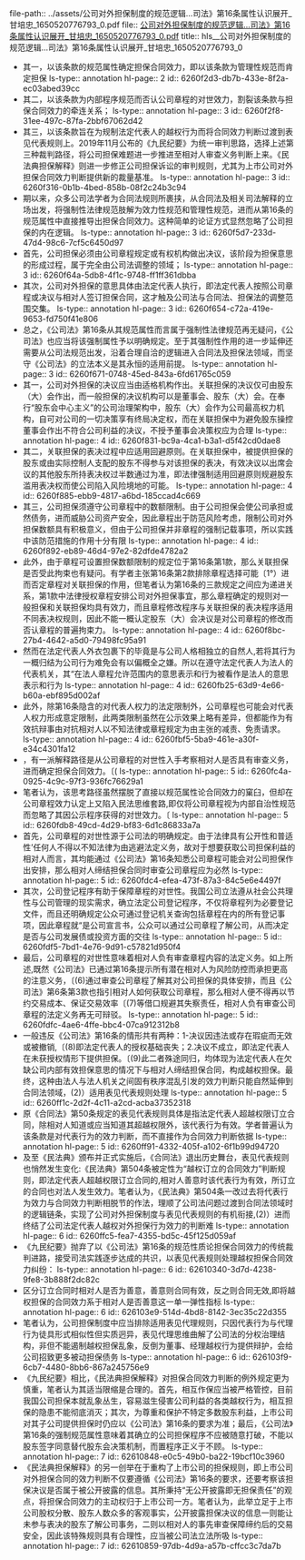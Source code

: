 file-path:: ../assets/公司对外担保制度的规范逻辑...司法》第16条属性认识展开_甘培忠_1650520776793_0.pdf
file:: [公司对外担保制度的规范逻辑...司法》第16条属性认识展开_甘培忠_1650520776793_0.pdf](../assets/公司对外担保制度的规范逻辑...司法》第16条属性认识展开_甘培忠_1650520776793_0.pdf)
title:: hls__公司对外担保制度的规范逻辑...司法》第16条属性认识展开_甘培忠_1650520776793_0

- 其一，以该条款的规范属性确定担保合同效力，即以该条款为管理性规范而肯定担保
  ls-type:: annotation
  hl-page:: 2
  id:: 6260f2d3-db7b-433e-8f2a-ec03abed39cc
- 其二，以该条款为内部程序规范而否认公司章程的对世效力，割裂该条款与担保合同效力的牵连关系；
  ls-type:: annotation
  hl-page:: 3
  id:: 6260f2f8-31ee-497c-87fa-2bbf67062d42
- 其三，以该条款旨在为规制法定代表人的越权行为而将合同效力判断过渡到表见代表规则上。2019年11月公布的《九民纪要》为统一审判思路，选择上述第三种裁判路径，将公司担保难题进一步推进至相对人审查义务判断上来。《民法典担保解释》则进一步修正公司担保诉讼的审判规则，尤其为上市公司对外担保合同效力判断提供新的裁量基准。
  ls-type:: annotation
  hl-page:: 3
  id:: 6260f316-0b1b-4bed-858b-08f2c24b3c94
- 期以来，众多公司法学者为合同法规则所裹挟，从合同法及相关司法解释的立场出发，将强制性法律规范肢解为效力性规范和管理性规范，进而从第16条的规范属性中直接推导出担保合同效力。这种简单的论证方式显然忽略了公司担保的内在逻辑。
  ls-type:: annotation
  hl-page:: 3
  id:: 6260f5d7-233d-47d4-98c6-7cf5c6450d97
- 首先，公司担保必须由公司章程规定或有权机构做出决议，该阶段为担保意思的形成过程，属于完全由公司法调整的领域；
  ls-type:: annotation
  hl-page:: 3
  id:: 6260f64a-5db8-4f1c-9748-ff1ff361dbba
- 其次，公司对外担保的意思具体由法定代表人执行，即法定代表人按照公司章程或决议与相对人签订担保合同，这才触及公司法与合同法、担保法的调整范围交集。
  ls-type:: annotation
  hl-page:: 3
  id:: 6260f654-c72a-419e-9653-fd750f41e806
- 总之，《公司法》第16条从其规范属性而言属于强制性法律规范再无疑问，《公司法》也应当将该强制属性予以明确规定。至于其强制性作用的进一步延伸还需要从公司法规范出发，沿着合理自洽的逻辑进入合同法及担保法领域，而坚守《公司法》的立法本义是其永恒的适用前提。
  ls-type:: annotation
  hl-page:: 3
  id:: 6260f671-0748-45ed-843a-6fd61765c059
- 其一，公司对外担保的决议应当由适格机构作出。关联担保的决议仅可由股东（大）会作出，而一般担保的决议机构可以是董事会、股东（大）会。在奉行“股东会中心主义”的公司治理架构中，股东（大）会作为公司最高权力机构，自可对公司的一切决策享有终局决定权，而在关联担保中为避免股东操控董事会作出不符合公司利益的决议，不授予董事会决策权应为合理
  ls-type:: annotation
  hl-page:: 4
  id:: 6260f831-bc9a-4ca1-b3a1-d5f42cd0dae8
- 其二，关联担保的表决过程中应适用回避原则。在关联担保中，被提供担保的股东或由实际控制人支配的股东不得参与对该担保的表决，有效决议以出席会议的其他股东所持表决权过半数通过为准，即法律强制适用回避原则规避股东滥用表决权而使公司陷入风险境地的可能。
  ls-type:: annotation
  hl-page:: 4
  id:: 6260f885-ebb9-4817-a6bd-185ccad4c669
- 其三，公司担保须遵守公司章程中的数额限制。由于公司担保会使公司承担或然债务，进而威胁公司资产安全，因此章程出于防范风险考虑，限制公司对外担保数额具有积极意义，但由于公司担保并非章程的强制记载事项，所以实践中该防范措施的作用十分有限
  ls-type:: annotation
  hl-page:: 4
  id:: 6260f892-eb89-46d4-97e2-82dfde4782a2
- 此外，由于章程可设置担保数额限制的规定位于第16条第1款，那么关联担保是否受此拘束也有疑问。有学者主张第16条第2款排除章程选择可能〔1°）进而否定章程对关联担保的作用，但笔者认为第16条的三款规定之间应为递进关系，第1款中法律授权章程安排公司对外担保事宜，那么章程确定的规则对一般担保和关联担保均具有效力，而且章程修改程序与关联担保的表决程序适用不同表决权规则，因此不能一概认定股东（大）会决议是对公司章程的修改而否认章程的普遍拘束力。
  ls-type:: annotation
  hl-page:: 4
  id:: 6260f8bc-27b4-4642-a5d0-79498fc95a91
- 然而在法定代表人外衣包裹下的毕竟是与公司人格相独立的自然人,若将其行为一概归结为公司行为难免会有以偏概全之嫌。所以在遵守法定代表人为法人的代表机关，其“在法人章程允许范围内的意思表示和行为被看作是法人的意思表示和行为
  ls-type:: annotation
  hl-page:: 4
  id:: 6260fb25-63d9-4e66-b60a-ebf895d002af
- 此外，除第16条隐含的对代表人权力的法定限制外，公司章程也可能会对代表人权力形成意定限制，此两类限制虽然在公示效果上略有差异，但都能作为有效抗辩事由对抗相对人以不知法律或章程规定为由主张的减责、免责请求。
  ls-type:: annotation
  hl-page:: 4
  id:: 6260fbf5-5ba9-461e-a30f-e34c4301fa12
- ，有一派解释路径是从公司章程的对世性入手考察相对人是否具有审查义务，进而确定担保合同效力。〔(
  ls-type:: annotation
  hl-page:: 5
  id:: 6260fc4a-0925-4c9c-97f3-936fc76629a1
- 笔者认为，该思考路径虽然摆脱了直接以规范属性论合同效力的窠臼，但却在公司章程效力认定上又陷入民法思维套路,即仅将公司章程视为内部自治性规范而忽略了其因公示程序获得的对世效力。〔
  ls-type:: annotation
  hl-page:: 5
  id:: 6260fdb8-49cd-4d29-bf83-6d1c86833a7a
- 首先，公司章程的对世性源于公司法的明确规定。由于法律具有公开性和普适性’任何人不得以不知法律为由逃避法定义务，故对于想要获取公司担保利益的相对人而言，其均能通过《公司法》第16条知悉公司章程可能会对公司担保作出安排，那么相对人缔结担保合同时审查公司章程应为必然
  ls-type:: annotation
  hl-page:: 5
  id:: 6260fdc4-efea-473f-87a3-84c5e6e4497f
- 其次，公司登记程序有助于保障章程的对世性。我国公司立法遵从社会公共理性与公司管理的现实需求，确立法定公司登记程序，不仅将章程列为必要登记文件，而且还明确规定公众可通过登记机关查询包括章程在内的所有登记事项，因此章程就“是公司宣言书，公众可以通过公司章程了解公司，从而决定是否与公司发展债或投资方面的交往
  ls-type:: annotation
  hl-page:: 5
  id:: 6260fdf5-7bd1-4e76-9d91-c57821d950f4
- 最后，公司章程的对世性意味着相对人负有审查章程内容的法定义务。如上所述,既然《公司法》已通过第16条提示所有潜在相对人为风险防控而承担更高的注意义务，〔(6)通过审查公司章程了解其对公司担保的具体安排，而且《公司法》第6条第3款也指引相对人如何获取公司章程，那么相对人便不得再以节约交易成本、保证交易效率〔(7)等借口规避其失察责任，相对人负有审查公司章程的法定义务再无可辩驳。
  ls-type:: annotation
  hl-page:: 5
  id:: 6260fdfc-4ae6-4ffe-bbc4-07ca912312b8
- 一般违反《公司法》第16条的情形共有两种：1-决议因违法或存在瑕疵而无效或被撤销,〔(8)即法定代表人的授权基础丧失；2.决议不成立，即法定代表人在未获授权情形下提供担保。〔(9)此二者殊途同归，均体现为法定代表人在欠缺公司内部有效担保意思的情况下与相对人缔结担保合同，构成越权担保。最终，这种由法人与法人机关之间固有秩序混乱引发的效力判断只能自然延伸到合同法领域，(2)）适用表见代表规则处理
  ls-type:: annotation
  hl-page:: 5
  id:: 6260ff1c-2d2f-4c11-a2cd-acba37352318
- 原《合同法》第50条规定的表见代表规则具体是指法定代表人超越权限订立合同，除相对人知道或应当知道其超越权限外，该代表行为有效。学者普遍认为该条款是对代表行为的效力判断，而不直接作为合同效力判断依据
  ls-type:: annotation
  hl-page:: 5
  id:: 6260ff91-4332-405f-a102-6f1b99d94720
- 及至《民法典》颁布并正式实施后，《合同法》退出历史舞台，表见代表规则也悄然发生变化:《民法典》第504条被定性为“越权订立的合同效力”判断规则，即法定代表人超越权限订立合同的,相对人善意时该代表行为有效，所订立的合同也对法人发生效力。笔者认为，《民法典》第504条一改过去将代表行为效力与合同效力判断相脱节的作法，理顺了公司法问题过渡到合同法领域时的逻辑链条，实现了公司对外担保制度与表见代表规则的有机衔接,(2)）进而终结了公司法定代表人越权对外担保行为效力的判断难
  ls-type:: annotation
  hl-page:: 6
  id:: 6260ffc5-fea7-4355-bd5c-45f125d059af
- 《九民纪要》抛弃了以《公司法》第16条的规范性质论担保合同效力的传统裁判进路，接受司法实践逐步达成的共识，以表见代表规则处理越权担保合同效力纠纷：
  ls-type:: annotation
  hl-page:: 6
  id:: 62610340-3d7d-4238-9fe8-3b888f2dc82c
- 区分订立合同时相对人是否为善意，善意则合同有效，反之则合同无效,即将越权担保的合同效力系于相对人是否善意这一单一弹性指标
  ls-type:: annotation
  hl-page:: 6
  id:: 626103e9-514d-4bd8-8142-3ec35c22d355
- 笔者认为，公司担保制度中应当排除适用表见代理规则，只因代表行为与代理行为徒具形式相似性但实质迥异，表见代理思维曲解了公司法的分权治理结构，非但不能遏制越权担保乱象，反倒为董事、经理越权行为提供辩护，会给公司招致更多被动担保债务
  ls-type:: annotation
  hl-page:: 6
  id:: 626103f9-6cb7-4480-8bb6-867a245756e9
- 《九民纪要》相比，《民法典担保解释》对担保合同效力判断的例外规定更为慎重，笔者认为其适当限缩是合理的。首先，相互作保应当被严格管控，目前我国公司担保本就乱象丛生，容易滋生侵害公司利益的各类越权行为，相互担保的隐患不能彻底消灭；其次，为尊重和保护不特定多数股东利益，上市公司对其子公司提供担保时仍应以《公司法》第16条的要求为准；最后，《公司法》第16条的强制规范属性意味着其确立的公司担保程序不应被随意打破，不能以股东签字同意替代股东会决策机制，而置程序正义于不顾。
  ls-type:: annotation
  hl-page:: 7
  id:: 62610848-e0c5-49b0-ba22-19bcf10c3960
- 《民法典担保解释》的另一创举在于重构了上市公司的担保规则，即上市公司对外担保合同的效力判断不仅要遵循《公司法》第16条的要求，还要考察该担保决议是否属于被公开披露的信息。其所秉持“无公开披露即无担保责任”的观点，将担保合同效力的主动权归于上市公司一方。笔者认为，此举立足于上市公司股权分散、股东人数众多的客观事实，公开披露担保决议的信息一则能让未参与表决的股东了解公司事务，二则以相对人的事先审查保障缔约后的交易安全，因此该特殊规则具有合理性，应当被公司法立法所吸
  ls-type:: annotation
  hl-page:: 7
  id:: 62610859-97db-4d9a-a57b-cffcc3c7da7b